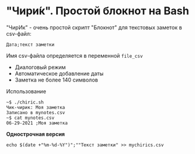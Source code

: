 # "Чири&#x301;к". Простой блокнот на Bash

"ЧирИк" -  очень простой скрипт "Блокнот" для текстовых заметок в csv-файл:
 
    Дата;текст заметки
    
Имя csv-файла определяется в переменной `file_csv`

* Диалоговый режим
* Автоматическое добавление даты
* Заметка не более 140 символов

Использование

```
~$ ./chiric.sh
Чик-чирик: Моя заметка
Записано в mynotes.csv
~$ cat mynotes.csv 
06-29-2021 ;Моя заметка
```
**Однострочная версия**

    echo $(date +"%m-%d-%Y")";""Текст заметки" >> mychirics.csv
